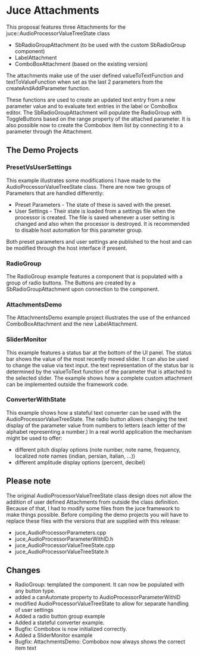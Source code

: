 # Juce Attachments

This proposal features three Attachments for the
juce::AudioProcessorValueTreeState class

-   SbRadioGroupAttachment (to be used with the custom SbRadioGroup component)
-   LabelAttachment
-   ComboBoxAttachment (based on the existing version)

The attachments make use of the user defined valueToTextFunction and
textToValueFunction when set as the last 2 parameters from the
createAndAddParameter function.

These functions are used to create an updated text entry from a new parameter
value and to evaluate text entries in the label or ComboBox editor. The
SbRadioGroupAttachment will populate the RadioGroup with ToggleButtons based on
the range property of the attached parameter. It is also possible now to create
the Combobox item list by connecting it to a parameter through the Attachment.

## The Demo Projects

### PresetVsUserSettings

This example illustrates some modifications I have made to the
AudioProcessorValueTreeState class. There are now two groups of Parameters that
are handled differently:

-   Preset Parameters - The state of these is saved with the preset.
-   User Settings - Their state is loaded from a settings file when the
    processor is created. The file is saved whenever a user setting is changed
    and also when the processor is destroyed. It is recommended to disable host
    automation for this parameter group.

Both preset parameters and user settings are published to the host and can be
modified through the host interface if present.

### RadioGroup

The RadioGroup example features a component that is populated with a group of
radio buttons. The Buttons are created by a SbRadioGroupAttachment upon
connection to the component.

### AttachmentsDemo

The AttachmentsDemo example project illustrates the use of the enhanced
ComboBoxAttachment and the new LabelAttachment.

### SliderMonitor

This example features a status bar at the bottom of the UI panel. The status bar
shows the value of the most recently moved slider. It can also be used to change
the value via text input. the text representation of the status bar is
determined by the valueToText function of the parameter that is attached to the
selected slider. The example shows how a complete custom attachment can be
implemented outside the framework code.

### ConverterWithState

This example shows how a stateful text converter can be used with the
AudioProcessorValueTreeState. The radio button allows changing the text display
of the parameter value from numbers to letters (each letter of the alphabet
representing a number.) In a real world application the mechanism might be used
to offer:

-   different pitch display options (note number, note name, frequency,
    localized note names (indian, persian, italian, ...))
-   different amplitude display options (percent, decibel)

## Please note

The original AudioProcessorValueTreeState class design does not allow the
addition of user defined Attachments from outside the class definition. Because
of that, I had to modify some files from the juce framework to make things
possible. Before compiling the demo projects you will have to replace these
files with the versions that are supplied with this release:

-   juce_AudioProcessorParameters.cpp
-   juce_AudioProcessorParameterWithID.h
-   juce_AudioProcessorValueTreeState.cpp
-   juce_AudioProcessorValueTreeState.h

## Changes

-   RadioGroup: templated the component. It can now be populated with any button
    type.
-   added a canAutomate property to AudioProcessorParameterWithID
-   modified AudioProcessorValueTreeState to allow for separate handling of user
    settings
-   Added a radio button group example
-   Added a stateful converter example.
-   Bugfix: Combobox is now initialized correctly.
-   Added a SliderMonitor example
-   Bugfix: AttachmentsDemo: Combobox now always shows the correct item text
